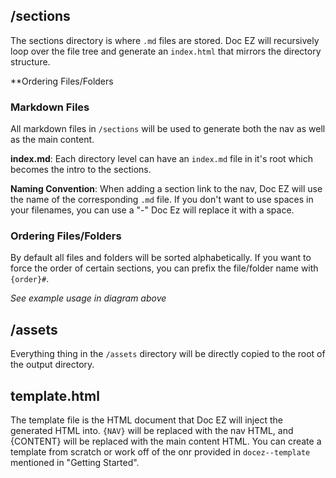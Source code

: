 ## /sections
The sections directory is where `.md` files are stored. Doc EZ will recursively loop over the file tree and generate an `index.html` that mirrors the directory structure.

**Ordering Files/Folders

### Markdown Files
All markdown files in `/sections` will be used to generate both the nav as well as the main content.

**index.md**: Each directory level can have an `index.md` file in it's root which becomes the intro to the sections.

**Naming Convention**: When adding a section link to the nav, Doc EZ will use the name of the corresponding `.md` file. If you don't want to use spaces in your filenames, you can use a "-" Doc Ez will replace it with a space.

### Ordering Files/Folders
By default all files and folders will be sorted alphabetically. If you want to force the order of certain sections, you can prefix the file/folder name with `{order}#`. 

_See example usage in diagram above_

## /assets
Everything thing in the `/assets` directory will be directly copied to the root of the output directory.

## template.html
The template file is the HTML document that Doc EZ will inject the generated HTML into. `{NAV}` will be replaced with the nav HTML, and {CONTENT} will be replaced with the main content HTML. You can create a template from scratch or work off of the onr provided in `docez--template` mentioned in "Getting Started".
